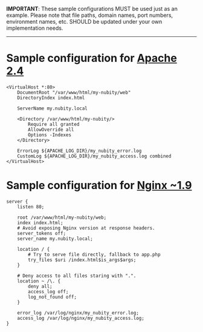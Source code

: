 **IMPORTANT**:
These sample configurations MUST be used just as an example. Please note that file
paths, domain names, port numbers, environment names, etc. SHOULD be updated under
your own implementation needs.

---

Sample configuration for [Apache 2.4][1]
========================================

```apacheconf
<VirtualHost *:80>
    DocumentRoot "/var/www/html/my-nubity/web"
    DirectoryIndex index.html

    ServerName my.nubity.local

    <Directory /var/www/html/my-nubity/>
        Require all granted
        AllowOverride all
        Options -Indexes
    </Directory>

    ErrorLog ${APACHE_LOG_DIR}/my_nubity_error.log
    CustomLog ${APACHE_LOG_DIR}/my_nubity_access.log combined
</VirtualHost>
```

Sample configuration for [Nginx ~1.9][2]
========================================

```nginx
server {
    listen 80;

    root /var/www/html/my-nubity/web;
    index index.html;
    # Avoid exposing Nginx version at response headers.
    server_tokens off;
    server_name my.nubity.local;

    location / {
        # Try to serve file directly, fallback to app.php
        try_files $uri /index.html$is_args$args;
    }

    # Deny access to all files staring with ".".
    location ~ /\. {
        deny all;
        access_log off;
        log_not_found off;
    }

    error_log /var/log/nginx/my_nubity_error.log;
    access_log /var/log/nginx/my_nubity_access.log;
}

```

[1]: http://httpd.apache.org/docs/2.4/en/
[2]: http://nginx.org/en/docs/
